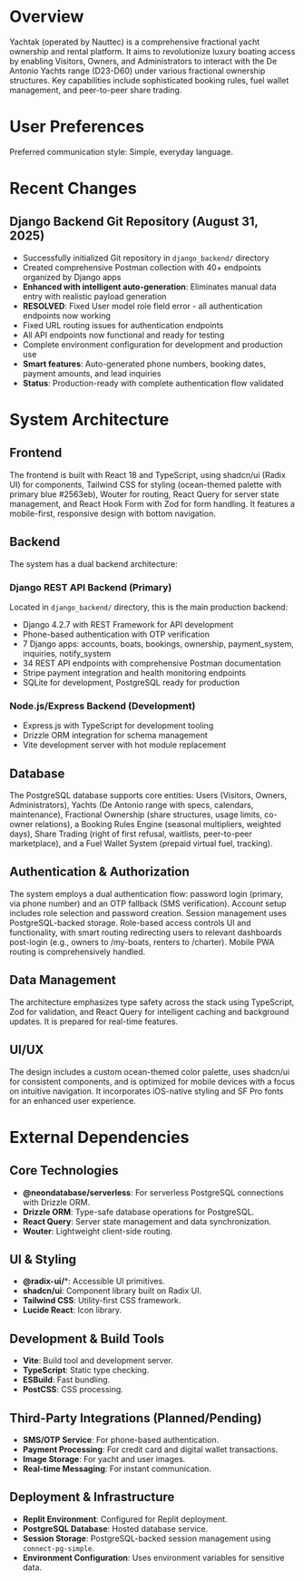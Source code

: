 # Overview

Yachtak (operated by Nauttec) is a comprehensive fractional yacht ownership and rental platform. It aims to revolutionize luxury boating access by enabling Visitors, Owners, and Administrators to interact with the De Antonio Yachts range (D23-D60) under various fractional ownership structures. Key capabilities include sophisticated booking rules, fuel wallet management, and peer-to-peer share trading.

# User Preferences

Preferred communication style: Simple, everyday language.

# Recent Changes

## Django Backend Git Repository (August 31, 2025)
- Successfully initialized Git repository in `django_backend/` directory
- Created comprehensive Postman collection with 40+ endpoints organized by Django apps
- **Enhanced with intelligent auto-generation**: Eliminates manual data entry with realistic payload generation
- **RESOLVED**: Fixed User model role field error - all authentication endpoints now working
- Fixed URL routing issues for authentication endpoints
- All API endpoints now functional and ready for testing
- Complete environment configuration for development and production use
- **Smart features**: Auto-generated phone numbers, booking dates, payment amounts, and lead inquiries
- **Status**: Production-ready with complete authentication flow validated

# System Architecture

## Frontend

The frontend is built with React 18 and TypeScript, using shadcn/ui (Radix UI) for components, Tailwind CSS for styling (ocean-themed palette with primary blue #2563eb), Wouter for routing, React Query for server state management, and React Hook Form with Zod for form handling. It features a mobile-first, responsive design with bottom navigation.

## Backend

The system has a dual backend architecture:

### Django REST API Backend (Primary)
Located in `django_backend/` directory, this is the main production backend:
- Django 4.2.7 with REST Framework for API development
- Phone-based authentication with OTP verification
- 7 Django apps: accounts, boats, bookings, ownership, payment_system, inquiries, notify_system
- 34 REST API endpoints with comprehensive Postman documentation
- Stripe payment integration and health monitoring endpoints
- SQLite for development, PostgreSQL ready for production

### Node.js/Express Backend (Development)
- Express.js with TypeScript for development tooling
- Drizzle ORM integration for schema management
- Vite development server with hot module replacement

## Database

The PostgreSQL database supports core entities: Users (Visitors, Owners, Administrators), Yachts (De Antonio range with specs, calendars, maintenance), Fractional Ownership (share structures, usage limits, co-owner relations), a Booking Rules Engine (seasonal multipliers, weighted days), Share Trading (right of first refusal, waitlists, peer-to-peer marketplace), and a Fuel Wallet System (prepaid virtual fuel, tracking).

## Authentication & Authorization

The system employs a dual authentication flow: password login (primary, via phone number) and an OTP fallback (SMS verification). Account setup includes role selection and password creation. Session management uses PostgreSQL-backed storage. Role-based access controls UI and functionality, with smart routing redirecting users to relevant dashboards post-login (e.g., owners to /my-boats, renters to /charter). Mobile PWA routing is comprehensively handled.

## Data Management

The architecture emphasizes type safety across the stack using TypeScript, Zod for validation, and React Query for intelligent caching and background updates. It is prepared for real-time features.

## UI/UX

The design includes a custom ocean-themed color palette, uses shadcn/ui for consistent components, and is optimized for mobile devices with a focus on intuitive navigation. It incorporates iOS-native styling and SF Pro fonts for an enhanced user experience.

# External Dependencies

## Core Technologies

- **@neondatabase/serverless**: For serverless PostgreSQL connections with Drizzle ORM.
- **Drizzle ORM**: Type-safe database operations for PostgreSQL.
- **React Query**: Server state management and data synchronization.
- **Wouter**: Lightweight client-side routing.

## UI & Styling

- **@radix-ui/***: Accessible UI primitives.
- **shadcn/ui**: Component library built on Radix UI.
- **Tailwind CSS**: Utility-first CSS framework.
- **Lucide React**: Icon library.

## Development & Build Tools

- **Vite**: Build tool and development server.
- **TypeScript**: Static type checking.
- **ESBuild**: Fast bundling.
- **PostCSS**: CSS processing.

## Third-Party Integrations (Planned/Pending)

- **SMS/OTP Service**: For phone-based authentication.
- **Payment Processing**: For credit card and digital wallet transactions.
- **Image Storage**: For yacht and user images.
- **Real-time Messaging**: For instant communication.

## Deployment & Infrastructure

- **Replit Environment**: Configured for Replit deployment.
- **PostgreSQL Database**: Hosted database service.
- **Session Storage**: PostgreSQL-backed session management using `connect-pg-simple`.
- **Environment Configuration**: Uses environment variables for sensitive data.